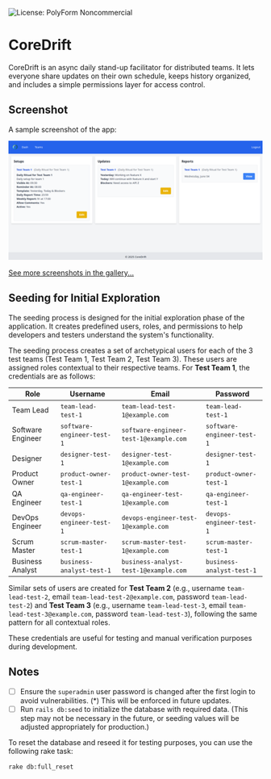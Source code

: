 ![License: PolyForm Noncommercial](https://img.shields.io/badge/license-PolyForm--Noncommercial-blue)

# CoreDrift

CoreDrift is an async daily stand-up facilitator for distributed teams. It lets everyone share updates on their own schedule, keeps history organized, and includes a simple permissions layer for access control.

## Screenshot

A sample screenshot of the app:

![Dashboard](docs/img/gallery/dash.png)

[See more screenshots in the gallery...](docs/gallery.md)

## Seeding for Initial Exploration

The seeding process is designed for the initial exploration phase of the application. It creates predefined users, roles, and permissions to help developers and testers understand the system's functionality.

The seeding process creates a set of archetypical users for each of the 3 test teams (Test Team 1, Test Team 2, Test Team 3). These users are assigned roles contextual to their respective teams. For **Test Team 1**, the credentials are as follows:

| Role              | Username                         | Email                            | Password                 |
|-------------------|----------------------------------|----------------------------------|--------------------------|
| Team Lead         | `team-lead-test-1`               | `team-lead-test-1@example.com`   | `team-lead-test-1`       |
| Software Engineer | `software-engineer-test-1`       | `software-engineer-test-1@example.com` | `software-engineer-test-1` |
| Designer          | `designer-test-1`                | `designer-test-1@example.com`    | `designer-test-1`        |
| Product Owner     | `product-owner-test-1`           | `product-owner-test-1@example.com` | `product-owner-test-1`   |
| QA Engineer       | `qa-engineer-test-1`             | `qa-engineer-test-1@example.com` | `qa-engineer-test-1`     |
| DevOps Engineer   | `devops-engineer-test-1`         | `devops-engineer-test-1@example.com` | `devops-engineer-test-1` |
| Scrum Master      | `scrum-master-test-1`            | `scrum-master-test-1@example.com`| `scrum-master-test-1`    |
| Business Analyst  | `business-analyst-test-1`        | `business-analyst-test-1@example.com`| `business-analyst-test-1`|

Similar sets of users are created for **Test Team 2** (e.g., username `team-lead-test-2`, email `team-lead-test-2@example.com`, password `team-lead-test-2`) and **Test Team 3** (e.g., username `team-lead-test-3`, email `team-lead-test-3@example.com`, password `team-lead-test-3`), following the same pattern for all contextual roles.

These credentials are useful for testing and manual verification purposes during development.

## Notes

- [ ] Ensure the `superadmin` user password is changed after the first login to avoid vulnerabilities. (*) This will be enforced in future updates.
- [ ] Run `rails db:seed` to initialize the database with required data. (This step may not be necessary in the future, or seeding values will be adjusted appropriately for production.)

To reset the database and reseed it for testing purposes, you can use the following rake task:

```bash
rake db:full_reset
